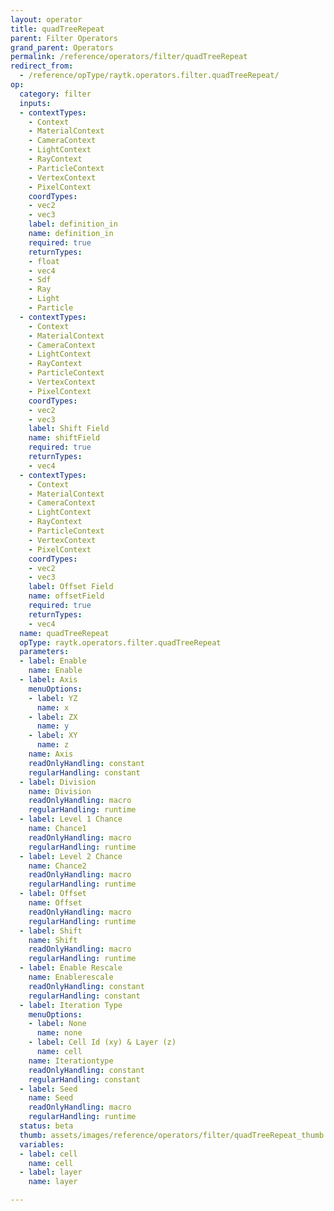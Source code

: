 ```yaml
---
layout: operator
title: quadTreeRepeat
parent: Filter Operators
grand_parent: Operators
permalink: /reference/operators/filter/quadTreeRepeat
redirect_from:
  - /reference/opType/raytk.operators.filter.quadTreeRepeat/
op:
  category: filter
  inputs:
  - contextTypes:
    - Context
    - MaterialContext
    - CameraContext
    - LightContext
    - RayContext
    - ParticleContext
    - VertexContext
    - PixelContext
    coordTypes:
    - vec2
    - vec3
    label: definition_in
    name: definition_in
    required: true
    returnTypes:
    - float
    - vec4
    - Sdf
    - Ray
    - Light
    - Particle
  - contextTypes:
    - Context
    - MaterialContext
    - CameraContext
    - LightContext
    - RayContext
    - ParticleContext
    - VertexContext
    - PixelContext
    coordTypes:
    - vec2
    - vec3
    label: Shift Field
    name: shiftField
    required: true
    returnTypes:
    - vec4
  - contextTypes:
    - Context
    - MaterialContext
    - CameraContext
    - LightContext
    - RayContext
    - ParticleContext
    - VertexContext
    - PixelContext
    coordTypes:
    - vec2
    - vec3
    label: Offset Field
    name: offsetField
    required: true
    returnTypes:
    - vec4
  name: quadTreeRepeat
  opType: raytk.operators.filter.quadTreeRepeat
  parameters:
  - label: Enable
    name: Enable
  - label: Axis
    menuOptions:
    - label: YZ
      name: x
    - label: ZX
      name: y
    - label: XY
      name: z
    name: Axis
    readOnlyHandling: constant
    regularHandling: constant
  - label: Division
    name: Division
    readOnlyHandling: macro
    regularHandling: runtime
  - label: Level 1 Chance
    name: Chance1
    readOnlyHandling: macro
    regularHandling: runtime
  - label: Level 2 Chance
    name: Chance2
    readOnlyHandling: macro
    regularHandling: runtime
  - label: Offset
    name: Offset
    readOnlyHandling: macro
    regularHandling: runtime
  - label: Shift
    name: Shift
    readOnlyHandling: macro
    regularHandling: runtime
  - label: Enable Rescale
    name: Enablerescale
    readOnlyHandling: constant
    regularHandling: constant
  - label: Iteration Type
    menuOptions:
    - label: None
      name: none
    - label: Cell Id (xy) & Layer (z)
      name: cell
    name: Iterationtype
    readOnlyHandling: constant
    regularHandling: constant
  - label: Seed
    name: Seed
    readOnlyHandling: macro
    regularHandling: runtime
  status: beta
  thumb: assets/images/reference/operators/filter/quadTreeRepeat_thumb.png
  variables:
  - label: cell
    name: cell
  - label: layer
    name: layer

---
```

